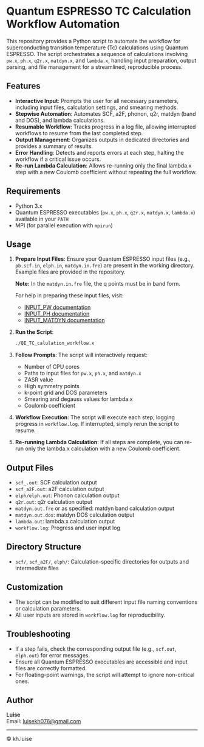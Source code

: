 # Quantum ESPRESSO TC Calculation Workflow Automation

This repository provides a Python script to automate the workflow for superconducting transition temperature (Tc) calculations using Quantum ESPRESSO. The script orchestrates a sequence of calculations involving `pw.x`, `ph.x`, `q2r.x`, `matdyn.x`, and `lambda.x`, handling input preparation, output parsing, and file management for a streamlined, reproducible process.

## Features
- **Interactive Input**: Prompts the user for all necessary parameters, including input files, calculation settings, and smearing methods.
- **Stepwise Automation**: Automates SCF, a2F, phonon, q2r, matdyn (band and DOS), and lambda calculations.
- **Resumable Workflow**: Tracks progress in a log file, allowing interrupted workflows to resume from the last completed step.
- **Output Management**: Organizes outputs in dedicated directories and provides a summary of results.
- **Error Handling**: Detects and reports errors at each step, halting the workflow if a critical issue occurs.
- **Re-run Lambda Calculation**: Allows re-running only the final lambda.x step with a new Coulomb coefficient without repeating the full workflow.

## Requirements
- Python 3.x
- Quantum ESPRESSO executables (`pw.x`, `ph.x`, `q2r.x`, `matdyn.x`, `lambda.x`) available in your `PATH`
- MPI (for parallel execution with `mpirun`)

## Usage
1. **Prepare Input Files**: Ensure your Quantum ESPRESSO input files (e.g., `pb.scf.in`, `elph.in`, `matdyn.in.fre`) are present in the working directory. Example files are provided in the repository.

   **Note:** In the `matdyn.in.fre` file, the q points must be in band form.

   For help in preparing these input files, visit:
   - [INPUT_PW documentation](https://www.quantum-espresso.org/Doc/INPUT_PW.html)
   - [INPUT_PH documentation](https://www.quantum-espresso.org/Doc/INPUT_PH.html)
   - [INPUT_MATDYN documentation](https://www.quantum-espresso.org/Doc/INPUT_MATDYN.html)

2. **Run the Script**:
   ```sh
   ./QE_TC_calulation_workflow.x
   ```
3. **Follow Prompts**: The script will interactively request:
   - Number of CPU cores
   - Paths to input files for `pw.x`, `ph.x`, and `matdyn.x`
   - ZASR value
   - High symmetry points
   - k-point grid and DOS parameters
   - Smearing and degauss values for lambda.x
   - Coulomb coefficient
4. **Workflow Execution**: The script will execute each step, logging progress in `workflow.log`. If interrupted, simply rerun the script to resume.
5. **Re-running Lambda Calculation**: If all steps are complete, you can re-run only the lambda.x calculation with a new Coulomb coefficient.

## Output Files
- `scf_.out`: SCF calculation output
- `scf_a2F.out`: a2F calculation output
- `elph/elph.out`: Phonon calculation output
- `q2r.out`: q2r calculation output
- `matdyn.out.fre` or as specified: matdyn band calculation output
- `matdyn.out.dos`: matdyn DOS calculation output
- `lambda.out`: lambda.x calculation output
- `workflow.log`: Progress and user input log

## Directory Structure
- `scf/`, `scf_a2F/`, `elph/`: Calculation-specific directories for outputs and intermediate files


## Customization
- The script can be modified to suit different input file naming conventions or calculation parameters.
- All user inputs are stored in `workflow.log` for reproducibility.

## Troubleshooting
- If a step fails, check the corresponding output file (e.g., `scf.out`, `elph.out`) for error messages.
- Ensure all Quantum ESPRESSO executables are accessible and input files are correctly formatted.
- For floating-point warnings, the script will attempt to ignore non-critical ones.

## Author
**Luise**  
Email: luisekh076@gmail.com

---
© kh.luise
